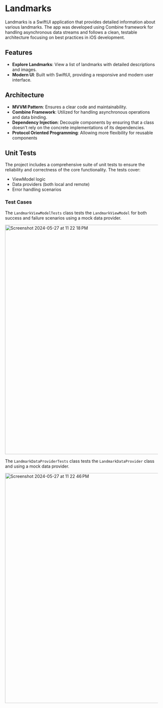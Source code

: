 # Landmarks

Landmarks is a SwiftUI application that provides detailed information about various landmarks. The app was developed using Combine framework for handling asynchronous data streams and follows a clean, testable architecture focusing on best practices in iOS development.

## Features

- **Explore Landmarks**: View a list of landmarks with detailed descriptions and images.
- **Modern UI**: Built with SwiftUI, providing a responsive and modern user interface.

## Architecture

- **MVVM Pattern**: Ensures a clear code and maintainability.
- **Combine Framework**: Utilized for handling asynchronous operations and data binding.
- **Dependency Injection**: Decouple components by ensuring that a class doesn't rely on the concrete implementations of its dependencies. 
- **Protocol Oriented Programming**: Allowing more flexibility for reusable components

## Unit Tests

The project includes a comprehensive suite of unit tests to ensure the reliability and correctness of the core functionality. The tests cover:
- ViewModel logic
- Data providers (both local and remote)
- Error handling scenarios

### Test Cases

The `LandmarkViewModelTests` class tests the `LandmarkViewModel` for both success and failure scenarios using a mock data provider. 

<img width="756" alt="Screenshot 2024-05-27 at 11 22 18 PM" src="https://github.com/shofiq301/Landmaks/assets/36738344/2f476db5-4a3c-40d1-a529-bd95c32c4314">

The `LandmarkDataProviderTests` class tests the `LandmarkDataProvider` class and using a mock data provider.

<img width="758" alt="Screenshot 2024-05-27 at 11 22 46 PM" src="https://github.com/shofiq301/Landmaks/assets/36738344/6d41d66d-e786-4571-a0c1-586a60ffbed3">




